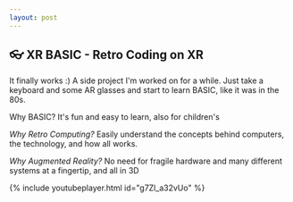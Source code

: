 ```yaml
---
layout: post
---
```


## 👓 XR BASIC - Retro Coding on XR

It finally works :) A side project I'm worked on for a while. Just take a keyboard and some AR glasses and start to learn BASIC, like it was in the 80s.

Why BASIC?
It's fun and easy to learn, also for children's

*Why Retro Computing?*
Easily understand the concepts behind computers, the technology, and how all works.

*Why Augmented Reality?*
No need for fragile hardware and many different systems at a fingertip, and all in 3D

{% include youtubeplayer.html id="g7Zl_a32vUo" %}